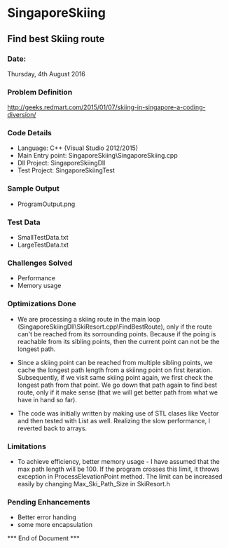 # SingaporeSkiing
## Find best Skiing route
### Date: 
Thursday, 4th August 2016

### Problem Definition
 http://geeks.redmart.com/2015/01/07/skiing-in-singapore-a-coding-diversion/

### Code Details
- Language: C++ (Visual Studio 2012/2015)
- Main Entry point: SingaporeSkiing\SingaporeSkiing.cpp
- Dll Project: SingaporeSkiingDll
- Test Project: SingaporeSkiingTest

### Sample Output 
- ProgramOutput.png

### Test Data
- SmallTestData.txt 
- LargeTestData.txt

### Challenges Solved
- Performance
- Memory usage

### Optimizations Done
- We are processing a skiing route in the main loop (SingaporeSkiingDll\SkiResort.cpp\FindBestRoute), only if the route can't be reached from its sorrounding points.
Because if the poing is reachable from its sibling points, then the current point can not be the longest path.

- Since a skiing point can be reached from multiple sibling points, we cache the longest path length from a skiinng point on first iteration.  Subsequently, if we visit
same skiing point again, we first check the longest path from that point.  We go down that path again to find best route, only if it make sense (that we will get better path from what we have in hand so far).

- The code was initially written by making use of STL clases like Vector and then tested with List as well.  Realizing the slow performance, I reverted back to arrays.

### Limitations
- To achieve efficiency, better memory usage - I have assumed that the max path length will be 100.  If the program crosses this limit, it throws exception in ProcessElevationPoint method.
The limit can be increased easily by changing Max_Ski_Path_Size in SkiResort.h

### Pending Enhancements

- Better error handing
- some more encapsulation

*** End of Document ***



